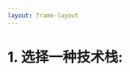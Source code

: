 ```yaml
---
layout: frame-layout
---
```


# 1. 选择一种技术栈:

<RadioGroup>

<RadioCard href="react" label="React" icon="https://cdn.svgporn.com/logos/react.svg" />
<RadioCard href="vue" label="Vue" icon="https://cdn.svgporn.com/logos/vue.svg" />
<RadioCard href="angular" label="Angular" icon="https://cdn.svgporn.com/logos/angular-icon.svg" />
<RadioCard href="solid" label="Solid" icon="https://cdn.svgporn.com/logos/solidjs-icon.svg"/>
<RadioCard href="svelte" label="Svelte" icon="https://cdn.svgporn.com/logos/svelte-icon.svg"/>
<RadioCard href="astro" label="Astro" icon="https://cdn.svgporn.com/logos/astro-icon.svg" />
<RadioCard href="vanilla" label="Vanilla" icon="https://cdn.svgporn.com/logos/javascript.svg" />
<RadioCard href="cross" label="跨平台" icon="https://cdn.svgporn.com/logos/crossplane-icon.svg" />

</RadioGroup>
